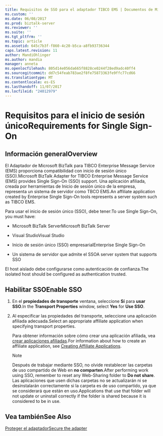 ```yaml
---
title: Requisitos de SSO para el adaptador TIBCO EMS | Documentos de Microsoft
ms.custom: ''
ms.date: 06/08/2017
ms.prod: biztalk-server
ms.reviewer: ''
ms.suite: ''
ms.tgt_pltfrm: ''
ms.topic: article
ms.assetid: 645c7b3f-f860-4c20-b5ca-a8fb93736344
caps.latest.revision: 11
author: MandiOhlinger
ms.author: mandia
manager: anneta
ms.openlocfilehash: 805d14e056da665f8828ce0244f28ed9adc40ff4
ms.sourcegitcommit: dd7c54feab783ae2f8fe75873363fe9ffc77cd66
ms.translationtype: MT
ms.contentlocale: es-ES
ms.lasthandoff: 11/07/2017
ms.locfileid: "24012979"
---
```

# <a name="requirements-for-single-sign-on"></a><span data-ttu-id="bedc6-102">Requisitos para el inicio de sesión único</span><span class="sxs-lookup"><span data-stu-id="bedc6-102">Requirements for Single Sign-On</span></span>

## <a name="overview"></a><span data-ttu-id="bedc6-103">Información general</span><span class="sxs-lookup"><span data-stu-id="bedc6-103">Overview</span></span>
<span data-ttu-id="bedc6-104">El Adaptador de Microsoft BizTalk para TIBCO Enterprise Message Service (EMS) proporciona compatibilidad con inicio de sesión único (SSO).</span><span class="sxs-lookup"><span data-stu-id="bedc6-104">Microsoft BizTalk Adapter for TIBCO Enterprise Message Service (EMS) provides Single Sign-On (SSO) support.</span></span> <span data-ttu-id="bedc6-105">Una aplicación afiliada, creada por herramientas de Inicio de sesión único de la empresa, representa un sistema de servidor como TBCO EMS.</span><span class="sxs-lookup"><span data-stu-id="bedc6-105">An affiliate application created by Enterprise Single Sign-On tools represents a server system such as TIBCO EMS.</span></span>  
  
 <span data-ttu-id="bedc6-106">Para usar el inicio de sesión único (SSO), debe tener:</span><span class="sxs-lookup"><span data-stu-id="bedc6-106">To use Single Sign-On, you must have:</span></span>  
  
-   <span data-ttu-id="bedc6-107">Microsoft BizTalk Server</span><span class="sxs-lookup"><span data-stu-id="bedc6-107">Microsoft BizTalk Server</span></span>
  
-   <span data-ttu-id="bedc6-108">Visual Studio</span><span class="sxs-lookup"><span data-stu-id="bedc6-108">Visual Studio</span></span>  
  
-   <span data-ttu-id="bedc6-109">Inicio de sesión único (SSO) empresarial</span><span class="sxs-lookup"><span data-stu-id="bedc6-109">Enterprise Single Sign-On</span></span>  
  
-   <span data-ttu-id="bedc6-110">Un sistema de servidor que admite el SSO</span><span class="sxs-lookup"><span data-stu-id="bedc6-110">A server system that supports SSO</span></span>  
  
 <span data-ttu-id="bedc6-111">El host aislado debe configurarse como autenticación de confianza.</span><span class="sxs-lookup"><span data-stu-id="bedc6-111">The isolated host should be configured as authentication trusted.</span></span>
  
## <a name="enable-sso"></a><span data-ttu-id="bedc6-112">Habilitar SSO</span><span class="sxs-lookup"><span data-stu-id="bedc6-112">Enable SSO</span></span>  
  
1.  <span data-ttu-id="bedc6-113">En el **propiedades de transporte** ventana, seleccione **Sí** para **usar SSO**.</span><span class="sxs-lookup"><span data-stu-id="bedc6-113">In the **Transport Properties** window, select **Yes** for **Use SSO**.</span></span>  
  
2.  <span data-ttu-id="bedc6-114">Al especificar las propiedades del transporte, seleccione una aplicación afiliada adecuada.</span><span class="sxs-lookup"><span data-stu-id="bedc6-114">Select an appropriate affiliate application when specifying transport properties.</span></span>  
  
     <span data-ttu-id="bedc6-115">Para obtener información sobre cómo crear una aplicación afiliada, vea [crear aplicaciones afiliadas](../core/creating-affiliate-applications5.md).</span><span class="sxs-lookup"><span data-stu-id="bedc6-115">For information about how to create an affiliate application, see [Creating Affiliate Applications](../core/creating-affiliate-applications5.md).</span></span>  
  
    > [!NOTE]
    >  <span data-ttu-id="bedc6-116">Después de trabajar mediante SSO, no olvide restablecer las carpetas de uso compartido de Web en **no comparten**.</span><span class="sxs-lookup"><span data-stu-id="bedc6-116">After performing work using SSO, remember to reset any Web-Sharing folder to **Do not share**.</span></span> <span data-ttu-id="bedc6-117">Las aplicaciones que usen dichas carpetas no se actualizarán ni se desinstalarán correctamente si la carpeta es de uso compartido, ya que se considerará que están en uso.</span><span class="sxs-lookup"><span data-stu-id="bedc6-117">Applications that use that folder will not update or uninstall correctly if the folder is shared because it is considered to be in use.</span></span>  
  
## <a name="see-also"></a><span data-ttu-id="bedc6-118">Vea también</span><span class="sxs-lookup"><span data-stu-id="bedc6-118">See Also</span></span>  
[<span data-ttu-id="bedc6-119">Proteger el adaptador</span><span class="sxs-lookup"><span data-stu-id="bedc6-119">Secure the adapter</span></span>](../core/security-in-biztalk-adapter-for-tibco-ems.md)